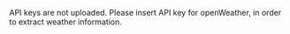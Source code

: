 API keys are not uploaded. 
Please insert API key for openWeather, in order to extract weather information.
